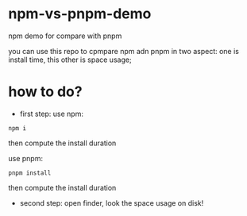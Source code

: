 # npm-vs-pnpm-demo
npm demo for compare with pnpm


you can use this repo to cpmpare npm adn pnpm in two aspect: one is install time, this other is space usage;

# how to do?

* first step:
use npm:
```
npm i
```
then compute the install duration


use pnpm:
```
pnpm install
```
then compute the install duration


* second step:
open finder, look the space usage on disk!
